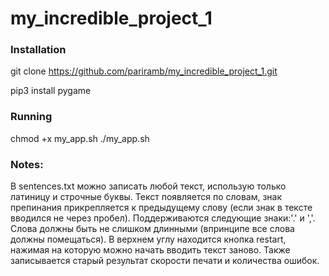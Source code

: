# my_incredible_project_1

### Installation
git clone https://github.com/pariramb/my_incredible_project_1.git

pip3 install pygame

### Running 
chmod +x my_app.sh ./my_app.sh

### Notes:
В sentences.txt можно записать любой текст, использую только латиницу и строчные буквы. Текст появляется по словам, знак препинания прикрепляется к предыдущему слову (если знак в тексте вводился не через пробел). Поддерживаются следующие знаки:'.' и ','. Слова должны быть не слишком длинными (впринципе все слова должны помещаться). В верхнем углу находится кнопка restart, нажимая на которую можно начать вводить текст заново. Также записывается старый результат скорости печати и количества ошибок.
